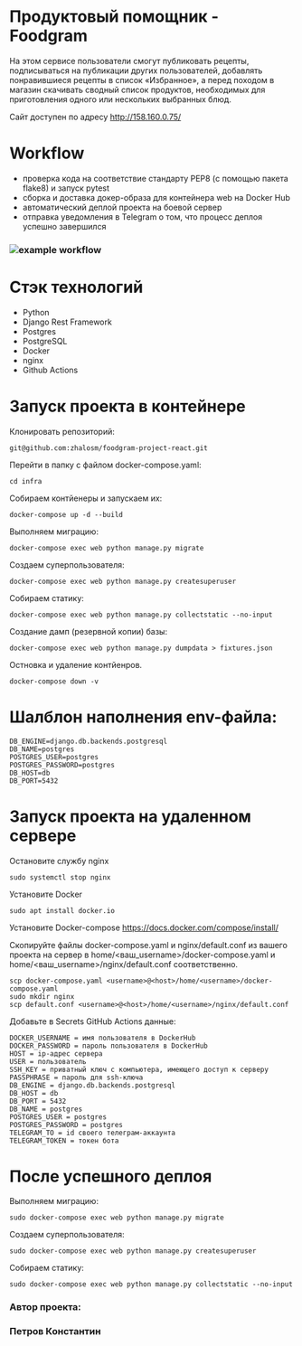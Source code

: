 # Продуктовый помощник - Foodgram

На этом сервисе пользователи смогут публиковать рецепты, подписываться на публикации других пользователей, 
добавлять понравившиеся рецепты в список «Избранное», а перед походом в магазин скачивать сводный список продуктов, 
необходимых для приготовления одного или нескольких выбранных блюд.

Сайт доступен по адресу http://158.160.0.75/

# Workflow

- проверка кода на соответствие стандарту PEP8 (с помощью пакета flake8) и запуск pytest
- сборка и доставка докер-образа для контейнера web на Docker Hub
- автоматический деплой проекта на боевой сервер
- отправка уведомления в Telegram о том, что процесс деплоя успешно завершился

### ![example workflow](https://github.com/zhalosm/foodgram-project-react/actions/workflows/main.yml/badge.svg)

# Стэк технологий

- Python
- Django Rest Framework
- Postgres
- PostgreSQL
- Docker
- nginx
- Github Actions

# Запуск проекта в контейнере

Клонировать репозиторий:

```
git@github.com:zhalosm/foodgram-project-react.git
```

Перейти в папку с файлом docker-compose.yaml:

```
cd infra
```

Собираем контйенеры и запускаем их:

```
docker-compose up -d --build
```

Выполняем миграцию:

```
docker-compose exec web python manage.py migrate
```

Создаем суперпользователя:

```
docker-compose exec web python manage.py createsuperuser
```

Собираем статику:

```
docker-compose exec web python manage.py collectstatic --no-input
```

Cоздание дамп (резервной копии) базы:

```
docker-compose exec web python manage.py dumpdata > fixtures.json
```

Остновка и удаление контйенров.

```
docker-compose down -v
```

# Шалблон наполнения env-файла:

```
DB_ENGINE=django.db.backends.postgresql
DB_NAME=postgres
POSTGRES_USER=postgres
POSTGRES_PASSWORD=postgres
DB_HOST=db
DB_PORT=5432
```
# Запуск проекта на удаленном сервере

Остановите службу nginx

```
sudo systemctl stop nginx
```

Установите Docker 

```
sudo apt install docker.io
```

Установите Docker-compose https://docs.docker.com/compose/install/

Скопируйте файлы docker-compose.yaml и nginx/default.conf из вашего проекта на сервер в 
home/<ваш_username>/docker-compose.yaml и home/<ваш_username>/nginx/default.conf соответственно.

```
scp docker-compose.yaml <username>@<host>/home/<username>/docker-compose.yaml
sudo mkdir nginx
scp default.conf <username>@<host>/home/<username>/nginx/default.conf
```

Добавьте в Secrets GitHub Actions данные:

```
DOCKER_USERNAME = имя пользователя в DockerHub
DOCKER_PASSWORD = пароль пользователя в DockerHub
HOST = ip-адрес сервера
USER = пользователь
SSH_KEY = приватный ключ с компьютера, имеющего доступ к серверу
PASSPHRASE = пароль для ssh-ключа
DB_ENGINE = django.db.backends.postgresql
DB_HOST = db
DB_PORT = 5432
DB_NAME = postgres 
POSTGRES_USER = postgres 
POSTGRES_PASSWORD = postgres
TELEGRAM_TO = id своего телеграм-аккаунта
TELEGRAM_TOKEN = токен бота
```

# После успешного деплоя

Выполняем миграцию:

```
sudo docker-compose exec web python manage.py migrate
```

Создаем суперпользователя:

```
sudo docker-compose exec web python manage.py createsuperuser
```

Собираем статику:

```
sudo docker-compose exec web python manage.py collectstatic --no-input
```

### Автор проекта:

### Петров Константин